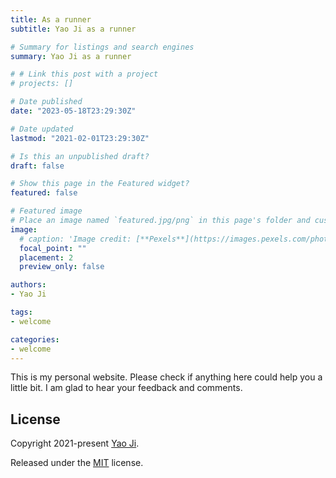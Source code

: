 ```yaml
---
title: As a runner
subtitle: Yao Ji as a runner

# Summary for listings and search engines
summary: Yao Ji as a runner

# # Link this post with a project
# projects: []

# Date published
date: "2023-05-18T23:29:30Z"

# Date updated
lastmod: "2021-02-01T23:29:30Z"

# Is this an unpublished draft?
draft: false

# Show this page in the Featured widget?
featured: false

# Featured image
# Place an image named `featured.jpg/png` in this page's folder and customize its options here.
image:
  # caption: 'Image credit: [**Pexels**](https://images.pexels.com/photos/5598288/pexels-photo-5598288.jpeg?auto=compress&cs=tinysrgb&dpr=3&h=750&w=1260)'
  focal_point: ""
  placement: 2
  preview_only: false

authors:
- Yao Ji

tags:
- welcome

categories:
- welcome
---
```


This is my personal website. Please check if anything here could help you a little bit. I am glad to hear your feedback and comments. 

## License

Copyright 2021-present [Yao Ji](https://yaoji.netlify.com/).

Released under the [MIT](https://github.com/wowchemy/wowchemy-hugo-modules/blob/master/LICENSE.md) license.

